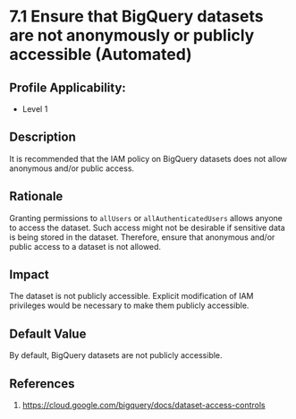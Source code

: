 # 7.1 Ensure that BigQuery datasets are not anonymously or publicly accessible (Automated)

## Profile Applicability:

- Level 1

## Description

It is recommended that the IAM policy on BigQuery datasets does not allow anonymous and/or public access.

## Rationale

Granting permissions to `allUsers` or `allAuthenticatedUsers` allows anyone to access the dataset. Such access might not be desirable if sensitive data is being stored in the dataset. Therefore, ensure that anonymous and/or public access to a dataset is not allowed.

## Impact

The dataset is not publicly accessible. Explicit modification of IAM privileges would be necessary to make them publicly accessible.

## Default Value

By default, BigQuery datasets are not publicly accessible.

## References

1. https://cloud.google.com/bigquery/docs/dataset-access-controls
